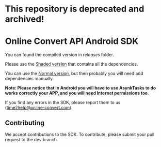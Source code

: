 # This repository is deprecated and archived!

# Online Convert API Android SDK

You can found the compiled version in _releases_ folder.

Please use the [Shaded version](https://github.com/onlineconvert/onlineconvert-api-sdk-android/blob/master/releases/oc-android-sdk-1.0.0.jar?raw=true) that contains all the dependencies.

You can use the [Normal version](https://github.com/onlineconvert/onlineconvert-api-sdk-android/blob/master/releases/original-oc-android-sdk-1.0.0.jar?raw=true), but then probably you will need add dependencies manually.

__Note: Please notice that in Android you will have to use AsynkTasks to do works correctly your APP, and you will need Internet permissions too.__

If you find any errors in the SDK, please report them to us ([time2help@online-convert.com](mailto:time2help@online-convert.com)). 

## Contributing
We accept contributions to the SDK. To contribute, please submit your pull request to the dev branch. 
